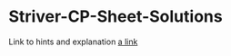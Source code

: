 # Striver-CP-Sheet-Solutions

Link to hints and explanation
[a link](https://docs.google.com/spreadsheets/d/1HpxksDuAOyqnCrTtbtr6bL_jhHm_DGGNXJsbnU9s2yE/edit?usp=sharing)
